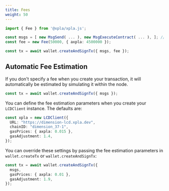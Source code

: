 ```yaml
---
title: Fees
weight: 50
---
```


```ts
import { Fee } from '@xpla/xpla.js';

const msgs = [ new MsgSend( ... ), new MsgExecuteContract( ... ), ]; // messages
const fee = new Fee(50000, { axpla: 4500000 });

const tx = await wallet.createAndSignTx({ msgs, fee });
```

## Automatic Fee Estimation

If you don't specify a fee when you create your transaction, it will automatically be estimated by simulating it within the node.

```ts
const tx = await wallet.createAndSignTx({ msgs });
```

You can define the fee estimation parameters when you create your `LCDClient` instance. The defaults are:

```ts
const xpla = new LCDClient({
  URL: "https://dimension-lcd.xpla.dev",
  chainID: "dimension_37-1",
  gasPrices: { axpla: 0.015 },
  gasAdjustment: 1.4,
});
```

You can override these settings by passing the fee estimation parameters in `wallet.createTx` or `wallet.createAndSignTx`:

```ts
const tx = await wallet.createAndSignTx({
  msgs,
  gasPrices: { axpla: 0.01 },
  gasAdjustment: 1.9,
});
```

